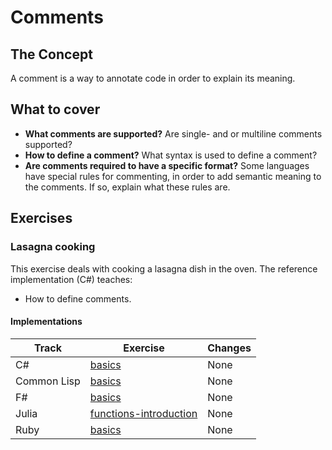 # Comments

## The Concept

A comment is a way to annotate code in order to explain its meaning.

## What to cover

- **What comments are supported?** Are single- and or multiline comments supported?
- **How to define a comment?** What syntax is used to define a comment?
- **Are comments required to have a specific format?** Some languages have special rules for commenting, in order to add semantic meaning to the comments. If so, explain what these rules are.

## Exercises

### Lasagna cooking

This exercise deals with cooking a lasagna dish in the oven. The reference implementation (C#) teaches:

- How to define comments.

#### Implementations

| Track       | Exercise                                       | Changes |
| ----------- | ---------------------------------------------- | ------- |
| C#          | [basics][implementation-csharp]                | None    |
| Common Lisp | [basics][implementation-common-lisp]           | None    |
| F#          | [basics][implementation-fsharp]                | None    |
| Julia       | [functions-introduction][implementation-julia] | None    |
| Ruby        | [basics][implementation-ruby]                  | None    |

[implementation-csharp]: ../../languages/csharp/exercises/concept/basics/.docs/introduction.md
[implementation-common-lisp]: ../../languages/common-lisp/exercises/concept/basics/.docs/introduction.md
[implementation-fsharp]: ../../languages/fsharp/exercises/concept/basics/.docs/introduction.md
[implementation-julia]: ../../languages/julia/exercises/concept/functions-introduction/.docs/introduction.md
[implementation-ruby]: ../../languages/ruby/exercises/concept/basics/.docs/introduction.md
